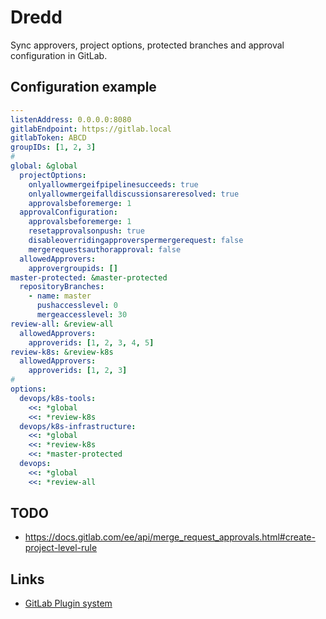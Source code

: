 # Dredd

Sync approvers, project options, protected branches and approval configuration in GitLab.

## Configuration example

```yaml
---
listenAddress: 0.0.0.0:8080
gitlabEndpoint: https://gitlab.local
gitlabToken: ABCD
groupIDs: [1, 2, 3]
# 
global: &global
  projectOptions:
    onlyallowmergeifpipelinesucceeds: true
    onlyallowmergeifalldiscussionsareresolved: true
    approvalsbeforemerge: 1
  approvalConfiguration:
    approvalsbeforemerge: 1
    resetapprovalsonpush: true
    disableoverridingapproverspermergerequest: false
    mergerequestsauthorapproval: false
  allowedApprovers:
    approvergroupids: []
master-protected: &master-protected
  repositoryBranches:
    - name: master
      pushaccesslevel: 0
      mergeaccesslevel: 30
review-all: &review-all
  allowedApprovers:
    approverids: [1, 2, 3, 4, 5]
review-k8s: &review-k8s
  allowedApprovers:
    approverids: [1, 2, 3]
# 
options:
  devops/k8s-tools:
    <<: *global
    <<: *review-k8s
  devops/k8s-infrastructure:
    <<: *global
    <<: *review-k8s
    <<: *master-protected
  devops:
    <<: *global
    <<: *review-all
```

## TODO

* https://docs.gitlab.com/ee/api/merge_request_approvals.html#create-project-level-rule

## Links

* [GitLab Plugin system](https://docs.gitlab.com/ee/administration/plugins.html)

